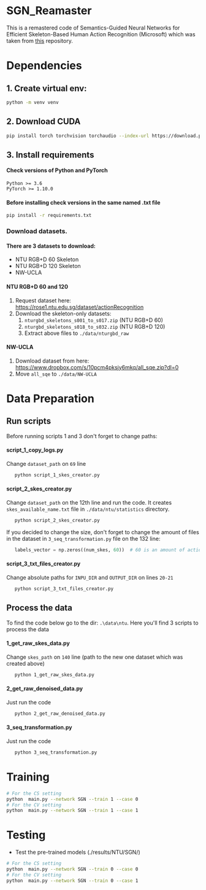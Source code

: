 # SGN_Reamaster
This is a remastered code of Semantics-Guided Neural Networks for 
Efficient Skeleton-Based Human Action Recognition (Microsoft) which was taken 
from [this](https://github.com/microsoft/SGN/tree/master) repository.

# Dependencies

## 1. Create virtual env:
```bash
python -m venv venv
```

## 2. Download CUDA
```bash
pip install torch torchvision torchaudio --index-url https://download.pytorch.org/whl/cu121
```

## 3. Install requirements
#### Check versions of Python and PyTorch
```
Python >= 3.6
PyTorch >= 1.10.0
```
#### Before installing check versions in the same named .txt file
```bash
pip install -r requirements.txt
```

### Download datasets.

#### There are 3 datasets to download:

- NTU RGB+D 60 Skeleton
- NTU RGB+D 120 Skeleton
- NW-UCLA

#### NTU RGB+D 60 and 120

1. Request dataset here: https://rose1.ntu.edu.sg/dataset/actionRecognition
2. Download the skeleton-only datasets:
   1. `nturgbd_skeletons_s001_to_s017.zip` (NTU RGB+D 60)
   2. `nturgbd_skeletons_s018_to_s032.zip` (NTU RGB+D 120)
   3. Extract above files to `./data/nturgbd_raw`

#### NW-UCLA

1. Download dataset from here: https://www.dropbox.com/s/10pcm4pksjy6mkq/all_sqe.zip?dl=0
2. Move `all_sqe` to `./data/NW-UCLA`

# Data Preparation
## Run scripts

Before running scripts 1 and 3 don't forget to change paths:

#### **script_1_copy_logs.py**

Change `dataset_path` on `69` line

```bash
   python script_1_skes_creator.py
```

#### **script_2_skes_creator.py**

Change `dataset_path` on the 12th line and run the code. It creates `skes_available_name.txt` file 
in `./data/ntu/statistics` directory.

```bash
   python script_2_skes_creator.py
```

If you decided to change the size, don't forget to change the amount of files in the dataset in 
`3_seq_transformation.py` file on the 132 line:

```python
   labels_vector = np.zeros((num_skes, 60))  # 60 is an amount of actions/labels inside the dataset
```

#### **script_3_txt_files_creator.py**

Change absolute paths for `INPU_DIR` and `OUTPUT_DIR` on lines `20-21`

```bash
   python script_3_txt_files_creator.py
```

## Process the data

To find the code below go to the dir: `.\data\ntu`. Here you'll find 3 scripts to process the data

#### **1_get_raw_skes_data.py**

Change `skes_path` on `140` line (path to the new one dataset which was created above)

```bash
   python 1_get_raw_skes_data.py
```

#### **2_get_raw_denoised_data.py**

Just run the code

```bash
   python 2_get_raw_denoised_data.py
```

#### **3_seq_transformation.py**

Just run the code

```bash
   python 3_seq_transformation.py
```

# Training

```bash
# For the CS setting
python  main.py --network SGN --train 1 --case 0
# For the CV setting
python  main.py --network SGN --train 1 --case 1
```

# Testing

- Test the pre-trained models (./results/NTU/SGN/)
```bash
# For the CS setting
python  main.py --network SGN --train 0 --case 0
# For the CV setting
python  main.py --network SGN --train 0 --case 1
```